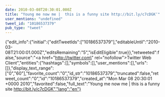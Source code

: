 ```yaml
---
date: 2010-03-08T20:30:01.000Z
title: "Young me now me |  this is a funny site http://bit.ly/c7cDGK″"
user_mentions: "undefined"
tweet_id: "10186537379"
pub_type: "tweet"
---
```

{"edit_info":{"initial":{"editTweetIds":["10186537379"],"editableUntil":"2010-03-08T21:00:01.000Z","editsRemaining":"5","isEditEligible":true}},"retweeted":false,"source":"<a href=\"http://twitter.com\" rel=\"nofollow\">Twitter Web Client</a>","entities":{"hashtags":[],"symbols":[],"user_mentions":[],"urls":[]},"display_text_range":["0","60"],"favorite_count":"0","id_str":"10186537379","truncated":false,"retweet_count":"0","id":"10186537379","created_at":"Mon Mar 08 20:30:01 +0000 2010","favorited":false,"full_text":"Young me now me |  this is a funny site http://bit.ly/c7cDGK","lang":"en"}
